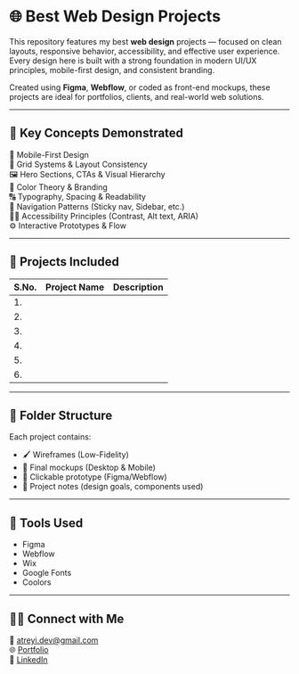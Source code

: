 # 🌐 Best Web Design Projects

This repository features my best **web design** projects — focused on clean layouts, responsive behavior, accessibility, and effective user experience. Every design here is built with a strong foundation in modern UI/UX principles, mobile-first design, and consistent branding.

Created using **Figma**, **Webflow**, or coded as front-end mockups, these projects are ideal for portfolios, clients, and real-world web solutions.

---

## 🧠 Key Concepts Demonstrated

📱 Mobile-First Design  
📐 Grid Systems & Layout Consistency  
🖼️ Hero Sections, CTAs & Visual Hierarchy  
🎨 Color Theory & Branding  
🔠 Typography, Spacing & Readability  
🧭 Navigation Patterns (Sticky nav, Sidebar, etc.)  
🧑‍🦯 Accessibility Principles (Contrast, Alt text, ARIA)  
⚙️ Interactive Prototypes & Flow  

---

## 📂 Projects Included

| S.No. | Project Name | Description |
|----|--------------|-------------|
| 1. |    |    |
| 2. |    |    |
| 3. |    |    |
| 4. |    |    |
| 5. |    |    |
| 6. |    |    |

---

## 📁 Folder Structure


Each project contains:
- 🖌️ Wireframes (Low-Fidelity)  
- 🎨 Final mockups (Desktop & Mobile)  
- 🔗 Clickable prototype (Figma/Webflow)  
- 📄 Project notes (design goals, components used)  

---

## 🧰 Tools Used

- Figma  
- Webflow
- Wix    
- Google Fonts  
- Coolors 

---

## 🙋‍♀️ Connect with Me

📧 [atreyi.dev@gmail.com](mailto:atreyi.dev@gmail.com)  
🌐 [Portfolio](https://atreyibiswas.dev)  
🔗 [LinkedIn](https://linkedin.com/in/atreyibiswas)



